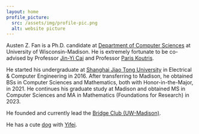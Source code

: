```yaml
---
layout: home
profile_picture:
  src: /assets/img/profile-pic.png
  alt: website picture
---
```


<p>
Austen Z. Fan is a Ph.D. candidate at <a href="https://www.cs.wisc.edu/">Department of Computer Sciences</a> at University of Wisconsin-Madison. He is extremely fortunate to be co-advised by Professor <a href="https://pages.cs.wisc.edu/~jyc/">Jin-Yi Cai</a> and Professor <a href="https://pages.cs.wisc.edu/~paris/">Paris Koutris</a>.
</p>

<p>
He started his undergraduate at <a href="https://www.ji.sjtu.edu.cn/">Shanghai Jiao Tong University</a> in Electrical & Computer Engineering in 2016. After transferring to Madison, he obtained BSs in Computer Sciences and Mathematics, both with Honor-in-the-Major, in 2021. He continues his graduate study at Madison and obtained MS in Computer Sciences and MA in Mathematics (Foundations for Research) in 2023.
</p>

<p>
He founded and currently lead the <a href="https://win.wisc.edu/organization/bridge-club">Bridge Club (UW-Madison)</a>. 
</p>

<p>
He has a cute <a href="https://gallon-liu.github.io/">dog</a> with <a href="https://yifei-liu-yl.github.io/">Yifei</a>.
</p>
